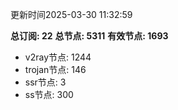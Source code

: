 更新时间2025-03-30 11:32:59

**总订阅: 22**
**总节点: 5311**
**有效节点: 1693**
- v2ray节点: 1244
- trojan节点: 146
- ssr节点: 3
- ss节点: 300
